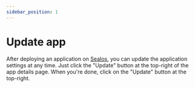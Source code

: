 ```yaml
---
sidebar_position: 1
---
```


# Update app

After deploying an application on [Sealos](https://cloud.sealos.io), you can update the application settings at any time. Just click the "Update" button at the top-right of the app details page. When you're done, click on the "Update" button at the top-right.